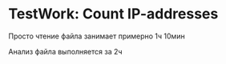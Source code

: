 # TestWork: Count IP-addresses
Просто чтение файла занимает примерно 1ч 10мин

Анализ файла выполняется за 2ч
